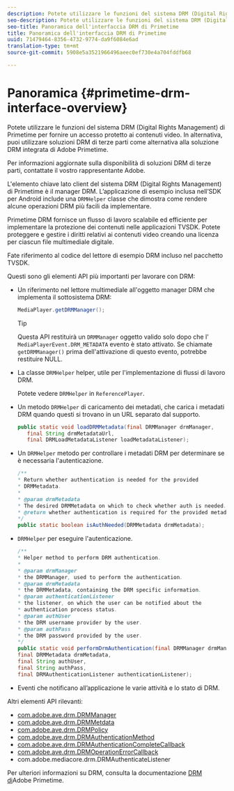 ```yaml
---
description: Potete utilizzare le funzioni del sistema DRM (Digital Rights Management) di Primetime per fornire un accesso protetto ai contenuti video. In alternativa, puoi utilizzare soluzioni DRM di terze parti come alternativa alla soluzione DRM integrata di Adobe Primetime.
seo-description: Potete utilizzare le funzioni del sistema DRM (Digital Rights Management) di Primetime per fornire un accesso protetto ai contenuti video. In alternativa, puoi utilizzare soluzioni DRM di terze parti come alternativa alla soluzione DRM integrata di Adobe Primetime.
seo-title: Panoramica dell'interfaccia DRM di Primetime
title: Panoramica dell'interfaccia DRM di Primetime
uuid: 71479464-8356-4732-9774-da9f6084e6ad
translation-type: tm+mt
source-git-commit: 5908e5a3521966496aeec0ef730e4a704fddfb68

---
```



# Panoramica {#primetime-drm-interface-overview}

Potete utilizzare le funzioni del sistema DRM (Digital Rights Management) di Primetime per fornire un accesso protetto ai contenuti video. In alternativa, puoi utilizzare soluzioni DRM di terze parti come alternativa alla soluzione DRM integrata di Adobe Primetime.

<!--<a id="section_4DD54E085AB345FE9BE00865E56B28DB"></a>-->

Per informazioni aggiornate sulla disponibilità di soluzioni DRM di terze parti, contattate il vostro rappresentante Adobe.

L&#39;elemento chiave lato client del sistema DRM (Digital Rights Management) di Primetime è il manager DRM. L’applicazione di esempio inclusa nell’SDK per Android include una `DRMHelper` classe che dimostra come rendere alcune operazioni DRM più facili da implementare.

Primetime DRM fornisce un flusso di lavoro scalabile ed efficiente per implementare la protezione dei contenuti nelle applicazioni TVSDK. Potete proteggere e gestire i diritti relativi ai contenuti video creando una licenza per ciascun file multimediale digitale.

Fate riferimento al codice del lettore di esempio DRM incluso nel pacchetto TVSDK.

Questi sono gli elementi API più importanti per lavorare con DRM:

* Un riferimento nel lettore multimediale all&#39;oggetto manager DRM che implementa il sottosistema DRM:

   ```java
   MediaPlayer.getDRMManager();
   ```

   >[!TIP]
   >
   >Questa API restituirà un `DRMManager` oggetto valido solo dopo che l&#39; `MediaPlayerEvent.DRM_METADATA` evento è stato attivato. Se chiamate `getDRMManager()` prima dell&#39;attivazione di questo evento, potrebbe restituire NULL.

* La classe `DRMHelper` helper, utile per l&#39;implementazione di flussi di lavoro DRM.

   Potete vedere `DRMHelper` in `ReferencePlayer`.

* Un metodo `DRMHelper` di caricamento dei metadati, che carica i metadati DRM quando questi si trovano in un URL separato dal supporto.

   ```java
   public static void loadDRMMetadata(final DRMManager drmManager,  
      final String drmMetadataUrl,  
      final DRMLoadMetadataListener loadMetadataListener);
   ```

* Un `DRMHelper` metodo per controllare i metadati DRM per determinare se è necessaria l&#39;autenticazione.

   ```java
   /** 
   * Return whether authentication is needed for the provided 
   * DRMMetadata. 
   * 
   * @param drmMetadata 
   * The desired DRMMetadata on which to check whether auth is needed. 
   * @return whether authentication is required for the provided metadata 
   */ 
   public static boolean isAuthNeeded(DRMMetadata drmMetadata);
   ```

* `DRMHelper` per eseguire l&#39;autenticazione.

   ```java
   /** 
   * Helper method to perform DRM authentication. 
   * 
   * @param drmManager 
   * the DRMManager, used to perform the authentication. 
   * @param drmMetadata 
   * the DRMMetadata, containing the DRM specific information. 
   * @param authenticationListener 
   * the listener, on which the user can be notified about the 
   * authentication process status. 
   * @param authUser 
   * the DRM username provider by the user. 
   * @param authPass 
   * the DRM password provided by the user. 
   */ 
   public static void performDrmAuthentication(final DRMManager drmManager,  
   final DRMMetadata drmMetadata,  
   final String authUser,  
   final String authPass,  
   final DRMAuthenticationListener authenticationListener);
   ```

* Eventi che notificano all’applicazione le varie attività e lo stato di DRM.

<!--<a id="section_899BD9061D484E1BBA46E84617C36867"></a>-->

Altri elementi API rilevanti:

* [com.adobe.ave.drm.DRMManager](https://help.adobe.com/en_US/primetime/api/drm/com/adobe/ave/drm/DRMManager.html)
* [com.adobe.ave.drm.DRMMetdata](https://help.adobe.com/en_US/primetime/api/drm/com/adobe/ave/drm/DRMMetadata.html)
* [com.adobe.ave.drm.DRMPolicy](https://help.adobe.com/en_US/primetime/api/drm/com/adobe/ave/drm/DRMPolicy.html)
* [com.adobe.ave.drm.DRMAuthenticationMethod](https://help.adobe.com/en_US/primetime/api/drm/com/adobe/ave/drm/DRMAuthenticationMethod.html)
* [com.adobe.ave.drm.DRMAuthenticationCompleteCallback](https://help.adobe.com/en_US/primetime/api/drm/com/adobe/ave/drm/DRMAuthenticationCompleteCallback.html)
* [com.adobe.ave.drm.DRMOperationErrorCallback](https://help.adobe.com/en_US/primetime/api/drm/com/adobe/ave/drm/DRMOperationErrorCallback.html)
* com.adobe.mediacore.drm.DRMAuthenticateListener

<!-- 
Comment Type: draft
(https://help.adobe.com/en_US/primetime/api/psdk/javadoc_2.4/com/adobe/mediacore/drm/DRMAuthenticateListener.html)

-->
<!--<a id="section_F58941D68EB94A5EBD1C7454D2A1B17A"></a>-->

Per ulteriori informazioni su DRM, consulta la documentazione [DRM di](https://helpx.adobe.com/primetime/user-guide.html)Adobe Primetime.
